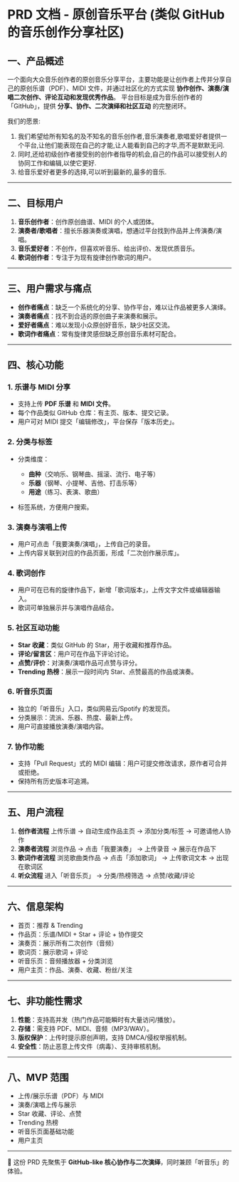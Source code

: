 # PRD 文档 - 原创音乐平台 (类似 GitHub 的音乐创作分享社区)

## 一、产品概述

一个面向大众音乐创作者的原创音乐分享平台，主要功能是让创作者上传并分享自己的原创乐谱（PDF）、MIDI 文件，并通过社区化的方式实现 **协作创作、演奏/演唱二次创作、评论互动和发现优秀作品**。
平台目标是成为音乐创作者的「GitHub」，提供 **分享、协作、二次演绎和社区互动** 的完整闭环。

我们的愿景:

1. 我们希望给所有知名的及不知名的音乐创作者,音乐演奏者,歌唱爱好者提供一个平台,让他们能表现在自己的才能,让人能看到自己的才华,而不是默默无问.
2. 同时,还给初级创作者接受别的创作者指导的机会,自己的作品可以接受别人的协同工作和编辑,以使它更好.
3. 给音乐爱好者更多的选择,可以听到最新的,最多的音乐.

---

## 二、目标用户

1. **音乐创作者**：创作原创曲谱、MIDI 的个人或团体。
2. **演奏者/歌唱者**：擅长乐器演奏或演唱，想通过平台找到作品并上传演奏/演唱。
3. **音乐爱好者**：不创作，但喜欢听音乐、给出评价、发现优质音乐。
4. **歌词创作者**：专注于为现有旋律创作歌词的用户。

---

## 三、用户需求与痛点

- **创作者痛点**：缺乏一个系统化的分享、协作平台，难以让作品被更多人演绎。
- **演奏者痛点**：找不到合适的原创曲子来演奏和展示。
- **爱好者痛点**：难以发现小众原创好音乐，缺少社区交流。
- **歌词作者痛点**：常有旋律灵感但缺乏原创音乐素材可配合。

---

## 四、核心功能

### 1. 乐谱与 MIDI 分享

- 支持上传 **PDF 乐谱** 和 **MIDI 文件**。
- 每个作品类似 GitHub 仓库：有主页、版本、提交记录。
- 用户可对 MIDI 提交「编辑修改」，平台保存「版本历史」。

### 2. 分类与标签

- 分类维度：

  - **曲种**（交响乐、钢琴曲、摇滚、流行、电子等）
  - **乐器**（钢琴、小提琴、吉他、打击乐等）
  - **用途**（练习、表演、歌曲）

- 标签系统，方便用户搜索。

### 3. 演奏与演唱上传

- 用户可点击「我要演奏/演唱」，上传自己的录音。
- 上传内容关联到对应的作品页面，形成「二次创作展示库」。

### 4. 歌词创作

- 用户可在已有的旋律作品下，新增「歌词版本」，上传文字文件或编辑器输入。
- 歌词可单独展示并与演唱作品结合。

### 5. 社区互动功能

- **Star 收藏**：类似 GitHub 的 Star，用于收藏和推荐作品。
- **评论/留言区**：用户可在作品下评论讨论。
- **点赞/评价**：对演奏/演唱作品可点赞与评分。
- **Trending 热榜**：展示一段时间内 Star、点赞最高的作品或演奏。

### 6. 听音乐页面

- 独立的「听音乐」入口，类似网易云/Spotify 的发现页。
- 分类展示：流派、乐器、热度、最新上传。
- 用户可直接播放演奏/演唱内容。

### 7. 协作功能

- 支持「Pull Request」式的 MIDI 编辑：用户可提交修改请求，原作者可合并或拒绝。
- 保持所有历史版本可追溯。

---

## 五、用户流程

1. **创作者流程**
   上传乐谱 → 自动生成作品主页 → 添加分类/标签 → 可邀请他人协作
2. **演奏者流程**
   浏览作品 → 点击「我要演奏」 → 上传录音 → 展示在作品下
3. **歌词作者流程**
   浏览歌曲类作品 → 点击「添加歌词」 → 上传歌词文本 → 出现在歌词区
4. **听众流程**
   进入「听音乐页」 → 分类/热榜筛选 → 点赞/收藏/评论

---

## 六、信息架构

- 首页：推荐 & Trending
- 作品页：乐谱/MIDI + Star + 评论 + 协作提交
- 演奏页：展示所有二次创作（音频）
- 歌词页：展示歌词 + 评论
- 听音乐页：音频播放器 + 分类浏览
- 用户主页：作品、演奏、收藏、粉丝/关注

---

## 七、非功能性需求

1. **性能**：支持高并发（热门作品可能瞬时有大量访问/播放）。
2. **存储**：需支持 PDF、MIDI、音频（MP3/WAV）。
3. **版权保护**：上传时提示原创声明，支持 DMCA/侵权举报机制。
4. **安全性**：防止恶意上传文件（病毒）、支持审核机制。

---

## 八、MVP 范围

- 上传/展示乐谱（PDF）与 MIDI
- 演奏/演唱上传与展示
- Star 收藏、评论、点赞
- Trending 热榜
- 听音乐页面基础功能
- 用户主页

---

📌 这份 PRD 先聚焦于 **GitHub-like 核心协作与二次演绎**，同时兼顾「听音乐」的体验。
